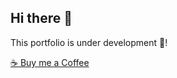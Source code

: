 ## Hi there 👋

This portfolio is under development 🙂!

<a href="https://buymeacoffee.com/kooroshsaji
" target="_blank" class="buy-me-a-coffee">
  <span class="coffee-icon">☕</span> Buy me a Coffee 
</a>

<!--
**kooroshsajadi/kooroshsajadi** is a ✨ _special_ ✨ repository because its `README.md` (this file) appears on your GitHub profile.

Here are some ideas to get you started:

- 🔭 I’m currently working on ...
- 🌱 I’m currently learning ...
- 👯 I’m looking to collaborate on ...
- 🤔 I’m looking for help with ...
- 💬 Ask me about ...
- 📫 How to reach me: ...
- 😄 Pronouns: ...
- ⚡ Fun fact: ...
-->
